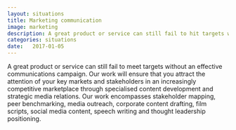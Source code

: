 ```yaml
---
layout: situations
title: Marketing communication
image: marketing
description: A great product or service can still fail to hit targets without an effective communications campaign. Our programmes comprise research and strategy, content development and deployment to ensure that your products and services get the attention they deserve.
categories: situations
date:   2017-01-05
---
```


A great product or service can still fail to meet targets without an effective communications campaign. Our work will ensure that you attract the attention of your key markets and stakeholders in an increasingly competitive marketplace through specialised content development and strategic media relations. Our work encompasses stakeholder mapping, peer benchmarking, media outreach, corporate content drafting, film scripts, social media content, speech writing and thought leadership positioning.
